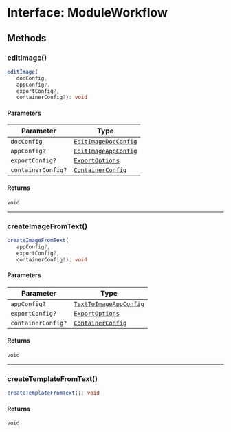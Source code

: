 # Interface: ModuleWorkflow

## Methods

### editImage()

```ts
editImage(
   docConfig, 
   appConfig?, 
   exportConfig?, 
   containerConfig?): void
```

#### Parameters

| Parameter          | Type                                                                                                               |
| ------------------ | ------------------------------------------------------------------------------------------------------------------ |
| `docConfig`        | [`EditImageDocConfig`](../../../../../../../shared/src/types/module/DocConfig.types/interfaces/edit-image-doc-config/index.md) |
| `appConfig?`       | [`EditImageAppConfig`](../../../../../../../shared/src/types/module/AppConfig.types/interfaces/edit-image-app-config/index.md) |
| `exportConfig?`    | [`ExportOptions`](../../../../../../../shared/src/types/ExportConfig.types/type-aliases/export-options/index.md)             |
| `containerConfig?` | [`ContainerConfig`](../../../../../../../shared/src/types/ContainerConfig.types/type-aliases/container-config/index.md)      |

#### Returns

`void`

<hr />

### createImageFromText()

```ts
createImageFromText(
   appConfig?, 
   exportConfig?, 
   containerConfig?): void
```

#### Parameters

| Parameter          | Type                                                                                                                   |
| ------------------ | ---------------------------------------------------------------------------------------------------------------------- |
| `appConfig?`       | [`TextToImageAppConfig`](../../../../../../../shared/src/types/module/AppConfig.types/interfaces/text-to-image-app-config/index.md) |
| `exportConfig?`    | [`ExportOptions`](../../../../../../../shared/src/types/ExportConfig.types/type-aliases/export-options/index.md)                 |
| `containerConfig?` | [`ContainerConfig`](../../../../../../../shared/src/types/ContainerConfig.types/type-aliases/container-config/index.md)          |

#### Returns

`void`

<hr />

### createTemplateFromText()

```ts
createTemplateFromText(): void
```

#### Returns

`void`
